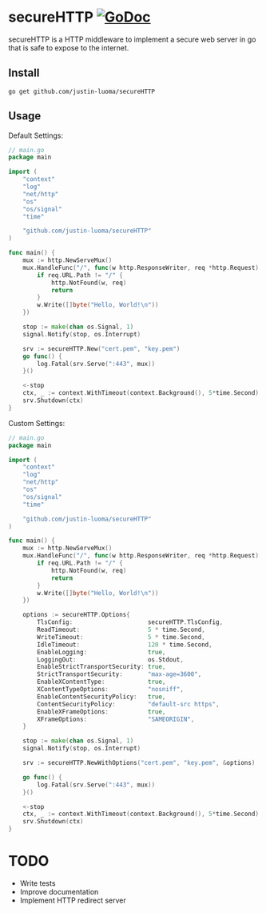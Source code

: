 ﻿# secureHTTP [![GoDoc](https://godoc.org/github.com/justin-luoma/secureHTTP?status.svg)](https://godoc.org/github.com/justin-luoma/secureHTTP)

secureHTTP is a HTTP middleware to implement a secure web server in go that is safe to expose to the internet.

## Install

    go get github.com/justin-luoma/secureHTTP

## Usage

Default Settings:

~~~go
// main.go
package main

import (  
	"context"  
	"log"
	"net/http"
	"os"
	"os/signal"
	"time"

	"github.com/justin-luoma/secureHTTP"
)

func main() {
	mux := http.NewServeMux()
	mux.HandleFunc("/", func(w http.ResponseWriter, req *http.Request) {
		if req.URL.Path != "/" {
			http.NotFound(w, req)
			return
		}
		w.Write([]byte("Hello, World!\n"))
	})

	stop := make(chan os.Signal, 1)
	signal.Notify(stop, os.Interrupt)

	srv := secureHTTP.New("cert.pem", "key.pem")
	go func() {
		log.Fatal(srv.Serve(":443", mux))
	}()

	<-stop
	ctx, _ := context.WithTimeout(context.Background(), 5*time.Second)
	srv.Shutdown(ctx)
}
~~~

Custom Settings:

~~~go
// main.go
package main

import (
	"context"
	"log"
	"net/http"
	"os"
	"os/signal"
	"time"

	"github.com/justin-luoma/secureHTTP"
)

func main() {
	mux := http.NewServeMux()
	mux.HandleFunc("/", func(w http.ResponseWriter, req *http.Request) {
		if req.URL.Path != "/" {
			http.NotFound(w, req)
			return
		}
		w.Write([]byte("Hello, World!\n"))
	})

	options := secureHTTP.Options{
		TlsConfig:                     secureHTTP.TlsConfig,
		ReadTimeout:                   5 * time.Second,
		WriteTimeout:                  5 * time.Second,
		IdleTimeout:                   120 * time.Second,
		EnableLogging:                 true,
		LoggingOut:                    os.Stdout,
		EnableStrictTransportSecurity: true,
		StrictTransportSecurity:       "max-age=3600",
		EnableXContentType:            true,
		XContentTypeOptions:           "nosniff",
		EnableContentSecurityPolicy:   true,
		ContentSecurityPolicy:         "default-src https",
		EnableXFrameOptions:           true,
		XFrameOptions:                 "SAMEORIGIN",
	}

	stop := make(chan os.Signal, 1)
	signal.Notify(stop, os.Interrupt)

	srv := secureHTTP.NewWithOptions("cert.pem", "key.pem", &options)

	go func() {
		log.Fatal(srv.Serve(":443", mux))
	}()

	<-stop
	ctx, _ := context.WithTimeout(context.Background(), 5*time.Second)
	srv.Shutdown(ctx)
}
~~~

# TODO

 - Write tests
 - Improve documentation
 - Implement HTTP redirect server
